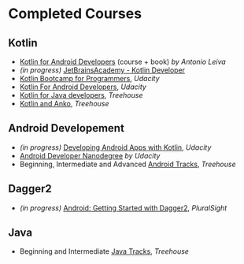 # Completed Courses

## Kotlin

- [Kotlin for Android Developers](https://antonioleiva.com/online-course/) (course + book) _by Antonio Leiva_
- _(in progress)_ [JetBrainsAcademy - Kotlin Developer](https://hyperskill.org/)
- [Kotlin Bootcamp for Programmers](https://eu.udacity.com/course/kotlin-bootcamp-for-programmers--ud9011), _Udacity_
- [Kotlin For Android Developers](https://eu.udacity.com/course/kotlin-for-android-developers--ud888), _Udacity_
- [Kotlin for Java developers](https://teamtreehouse.com/library/kotlin-for-java-developers), _Treehouse_
- [Kotlin and Anko](https://teamtreehouse.com/library/kotlin-and-anko), _Treehouse_

## Android Developement

- _(in progress)_ [Developing Android Apps with Kotlin](https://eu.udacity.com/course/developing-android-apps-with-kotlin--ud9012), _Udacity_
- [Android Developer Nanodegree](https://eu.udacity.com/course/android-developer-nanodegree-by-google--nd801) _by Udacity_
- Beginning, Intermediate and Advanced [Android Tracks](https://teamtreehouse.com/tracks/topic:android), _Treehouse_

## Dagger2

- _(in progress)_ [Android: Getting Started with Dagger2](https://www.pluralsight.com/courses/android-dagger-2-getting-started), _PluralSight_

## Java

- Beginning and Intermediate [Java Tracks](https://teamtreehouse.com/tracks/topic:java), _Treehouse_

